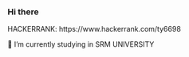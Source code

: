 ### Hi there 

<!--
**Yathesh1492/Yathesh1492** is a ✨ _special_ ✨ repository because its `README.md` (this file) appears on your GitHub profile.

Here are some ideas to get you started:

- 
- 👯 I’m looking to collaborate on ...
- 🤔 I’m looking for help with ...
- 💬 Ask me about ...
- 📫 How to reach me: ...
- 😄 Pronouns: ...

-->HACKERRANK: https://www.hackerrank.com/ty6698
🌱 I’m currently studying in SRM UNIVERSITY
